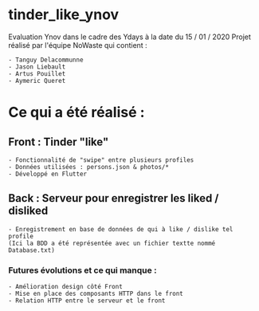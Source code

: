 # tinder_like_ynov

Evaluation Ynov dans le cadre des Ydays à la date du 15 / 01 / 2020
Projet réalisé par l'équipe NoWaste qui contient :

    - Tanguy Delacommunne
    - Jason Liebault
    - Artus Pouillet
    - Aymeric Queret
    

# Ce qui a été réalisé :

## Front : Tinder "like"
    - Fonctionnalité de "swipe" entre plusieurs profiles
    - Données utilisées : persons.json & photos/*
    - Développé en Flutter

## Back : Serveur pour enregistrer les liked / disliked
    - Enregistrement en base de données de qui à like / dislike tel profile
    (Ici la BDD a été représentée avec un fichier textte nommé Database.txt)

### Futures évolutions et ce qui manque : 
    - Amélioration design côté Front
    - Mise en place des composants HTTP dans le front
    - Relation HTTP entre le serveur et le front

